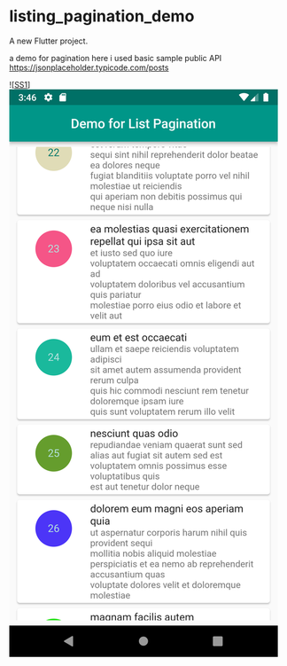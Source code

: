 # listing_pagination_demo

A new Flutter project.

a demo for pagination 
here i used basic sample public API https://jsonplaceholder.typicode.com/posts

![[SS1](1.png)]
![SS2](2.png)